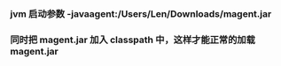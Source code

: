 ### jvm 启动参数 -javaagent:/Users/Len/Downloads/magent.jar
### 同时把 magent.jar 加入 classpath 中，这样才能正常的加载 magent.jar